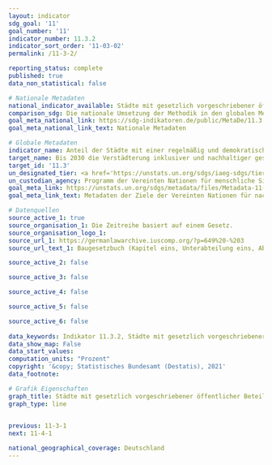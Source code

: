 ```yaml
---
layout: indicator    
sdg_goal: '11'    
goal_number: '11'    
indicator_number: 11.3.2    
indicator_sort_order: '11-03-02'    
permalink: /11-3-2/    

reporting_status: complete    
published: true    
data_non_statistical: false    

# Nationale Metadaten    
national_indicator_available: Städte mit gesetzlich vorgeschriebener öffentlicher Beteiligung bei der Stadtplanung    
comparison_sdg: Die nationale Umsetzung der Methodik in den globalen Metadaten und die Rolle des Statistischen Bundesamts sind unklar. Weder der Umfang der deutschen Städte noch die 5 lokalen Gutachter/Experten sind festgelegt.    
goal_meta_national_link: https://sdg-indikatoren.de/public/MetaDe/11.3.2.pdf    
goal_meta_national_link_text: Nationale Metadaten    

# Globale Metadaten    
indicator_name: Anteil der Städte mit einer regelmäßig und demokratisch arbeitenden direkten Beteiligungsstruktur der Zivilgesellschaft an der Stadtplanung und -verwaltung    
target_name: Bis 2030 die Verstädterung inklusiver und nachhaltiger gestalten und die Kapazitäten für eine partizipatorische, integrierte und nachhaltige Siedlungsplanung und -steuerung in allen Ländern verstärken    
target_id: '11.3'    
un_designated_tier: <a href='https://unstats.un.org/sdgs/iaeg-sdgs/tier-classification/' title='Klicken Sie hier um weitere Informationen zur UN-Tier-Klassifikation zu erhalten.'>Tier II</a>    
un_custodian_agency: Programm der Vereinten Nationen für menschliche Siedlungen (UN-Habitat)    
goal_meta_link: https://unstats.un.org/sdgs/metadata/files/Metadata-11-03-02.pdf    
goal_meta_link_text: Metadaten der Ziele der Vereinten Nationen für nachhaltige Entwicklung    

# Datenquellen
source_active_1: true
source_organisation_1: Die Zeitreihe basiert auf einem Gesetz.
source_organisation_logo_1: 
source_url_1: https://germanlawarchive.iuscomp.org/?p=649%20-%203
source_url_text_1: Baugesetzbuch (Kapitel eins, Unterabteilung eins, Abschnitt drei)

source_active_2: false

source_active_3: false

source_active_4: false

source_active_5: false

source_active_6: false
    
data_keywords: Indikator 11.3.2, Städte mit gesetzlich vorgeschriebener öffentlicher Beteiligung bei der Stadtplanung, Programm der Vereinten Nationen für menschliche Siedlungen (UN-Habitat)    
data_show_map: False    
data_start_values:     
computation_units: "Prozent"    
copyright: '&copy; Statistisches Bundesamt (Destatis), 2021'    
data_footnote:     

# Grafik Eigenschaften    
graph_title: Städte mit gesetzlich vorgeschriebener öffentlicher Beteiligung bei der Stadtplanung    
graph_type: line    
    

previous: 11-3-1    
next: 11-4-1    

national_geographical_coverage: Deutschland    
---
```


<span></span>